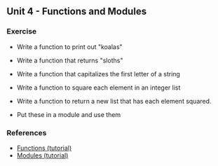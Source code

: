 Unit 4 - Functions and Modules
---

### **Exercise**

* Write a function to print out "koalas"
* Write a function that returns "sloths"
* Write a function that capitalizes the first letter of a string
* Write a function to square each element in an integer list
* Write a function to return a new list that has each element squared.

* Put these in a module and use them


### References

* [Functions (tutorial)](https://docs.python.org/3.3/tutorial/controlflow.html#defining-functions)
* [Modules (tutorial)](https://docs.python.org/3.3/tutorial/modules.html)
